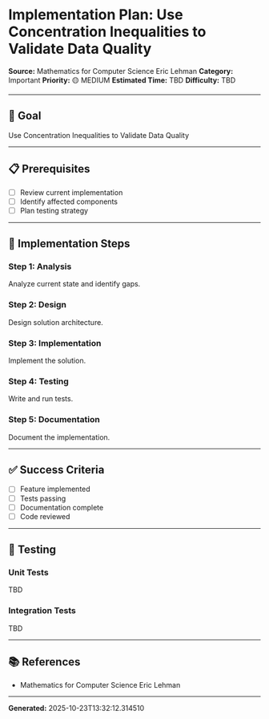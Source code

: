 # Implementation Plan: Use Concentration Inequalities to Validate Data Quality

**Source:** Mathematics for Computer Science Eric Lehman
**Category:** Important
**Priority:** 🟡 MEDIUM
**Estimated Time:** TBD
**Difficulty:** TBD

---

## 🎯 Goal

Use Concentration Inequalities to Validate Data Quality

---

## 📋 Prerequisites

- [ ] Review current implementation
- [ ] Identify affected components
- [ ] Plan testing strategy

---

## 🔧 Implementation Steps

### Step 1: Analysis

Analyze current state and identify gaps.

### Step 2: Design

Design solution architecture.

### Step 3: Implementation

Implement the solution.

### Step 4: Testing

Write and run tests.

### Step 5: Documentation

Document the implementation.

---

## ✅ Success Criteria

- [ ] Feature implemented
- [ ] Tests passing
- [ ] Documentation complete
- [ ] Code reviewed

---

## 🧪 Testing

### Unit Tests

TBD

### Integration Tests

TBD

---

## 📚 References

- Mathematics for Computer Science Eric Lehman

---

**Generated:** 2025-10-23T13:32:12.314510
